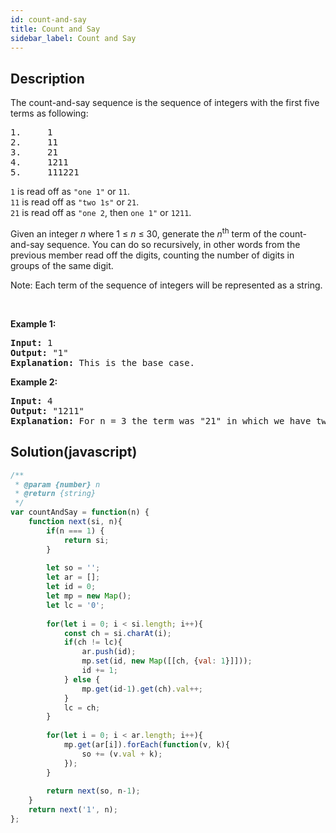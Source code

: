 ```yaml
---
id: count-and-say
title: Count and Say
sidebar_label: Count and Say
---
```

## Description
<div class="description">
<p>The count-and-say sequence is the sequence of integers with the first five terms as following:</p>

<pre>
1.     1
2.     11
3.     21
4.     1211
5.     111221
</pre>

<p><code>1</code> is read off as <code>&quot;one 1&quot;</code> or <code>11</code>.<br />
<code>11</code> is read off as <code>&quot;two 1s&quot;</code> or <code>21</code>.<br />
<code>21</code> is read off as <code>&quot;one 2</code>, then <code>one 1&quot;</code> or <code>1211</code>.</p>

<p>Given an integer <i>n</i>&nbsp;where 1 &le; <em>n</em> &le; 30, generate the <i>n</i><sup>th</sup> term of the count-and-say sequence. You can do so recursively, in other words from the previous member&nbsp;read off the digits, counting the number of digits in groups of the same digit.</p>

<p>Note: Each term of the sequence of integers will be represented as a string.</p>

<p>&nbsp;</p>

<p><b>Example 1:</b></p>

<pre>
<b>Input:</b> 1
<b>Output:</b> &quot;1&quot;
<b>Explanation:</b> This is the base case.
</pre>

<p><b>Example 2:</b></p>

<pre>
<b>Input:</b> 4
<b>Output:</b> &quot;1211&quot;
<b>Explanation:</b> For n = 3 the term was &quot;21&quot; in which we have two groups &quot;2&quot; and &quot;1&quot;, &quot;2&quot; can be read as &quot;12&quot; which means frequency = 1 and value = 2, the same way &quot;1&quot; is read as &quot;11&quot;, so the answer is the concatenation of &quot;12&quot; and &quot;11&quot; which is &quot;1211&quot;.
</pre>

</div>

## Solution(javascript)
```javascript
/**
 * @param {number} n
 * @return {string}
 */
var countAndSay = function(n) {
    function next(si, n){
        if(n === 1) {
            return si;
        }
        
        let so = '';
        let ar = [];
        let id = 0;
        let mp = new Map();
        let lc = '0';
        
        for(let i = 0; i < si.length; i++){
            const ch = si.charAt(i);
            if(ch != lc){
                ar.push(id);
                mp.set(id, new Map([[ch, {val: 1}]]));
                id += 1;
            } else {
                mp.get(id-1).get(ch).val++;
            }
            lc = ch;
        }
        
        for(let i = 0; i < ar.length; i++){
            mp.get(ar[i]).forEach(function(v, k){
                so += (v.val + k);
            });
        }
        
        return next(so, n-1);    
    }
    return next('1', n);
};
```